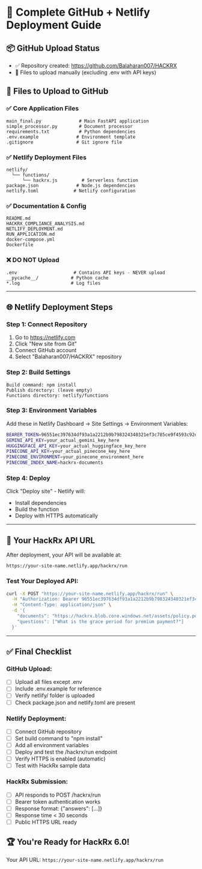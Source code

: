 # 🚀 Complete GitHub + Netlify Deployment Guide

## 📦 **GitHub Upload Status**

- ✅ Repository created: https://github.com/Balaharan007/HACKRX
- 🔄 Files to upload manually (excluding .env with API keys)

## 📂 **Files to Upload to GitHub**

### ✅ **Core Application Files**

```
main_final.py              # Main FastAPI application
simple_processor.py        # Document processor
requirements.txt           # Python dependencies
.env.example              # Environment template
.gitignore                # Git ignore file
```

### ✅ **Netlify Deployment Files**

```
netlify/
  └── functions/
      └── hackrx.js         # Serverless function
package.json              # Node.js dependencies
netlify.toml             # Netlify configuration
```

### ✅ **Documentation & Config**

```
README.md
HACKRX_COMPLIANCE_ANALYSIS.md
NETLIFY_DEPLOYMENT.md
RUN_APPLICATION.md
docker-compose.yml
Dockerfile
```

### ❌ **DO NOT Upload**

```
.env                     # Contains API keys - NEVER upload
__pycache__/            # Python cache
*.log                   # Log files
```

---

## 🌐 **Netlify Deployment Steps**

### Step 1: Connect Repository

1. Go to https://netlify.com
2. Click "New site from Git"
3. Connect GitHub account
4. Select "Balaharan007/HACKRX" repository

### Step 2: Build Settings

```
Build command: npm install
Publish directory: (leave empty)
Functions directory: netlify/functions
```

### Step 3: Environment Variables

Add these in Netlify Dashboard → Site Settings → Environment Variables:

```bash
BEARER_TOKEN=96551ec397634df93a1a2212b9b798324340321ef3c785ce9f4593c92d8f1544
GEMINI_API_KEY=your_actual_gemini_key_here
HUGGINGFACE_API_KEY=your_actual_huggingface_key_here
PINECONE_API_KEY=your_actual_pinecone_key_here
PINECONE_ENVIRONMENT=your_pinecone_environment_here
PINECONE_INDEX_NAME=hackrx-documents
```

### Step 4: Deploy

Click "Deploy site" - Netlify will:

- Install dependencies
- Build the function
- Deploy with HTTPS automatically

---

## 🎯 **Your HackRx API URL**

After deployment, your API will be available at:

```
https://your-site-name.netlify.app/hackrx/run
```

### Test Your Deployed API:

```bash
curl -X POST "https://your-site-name.netlify.app/hackrx/run" \
  -H "Authorization: Bearer 96551ec397634df93a1a2212b9b798324340321ef3c785ce9f4593c92d8f1544" \
  -H "Content-Type: application/json" \
  -d '{
    "documents": "https://hackrx.blob.core.windows.net/assets/policy.pdf?sv=2023-01-03&st=2025-07-04T09%3A11%3A24Z&se=2027-07-05T09%3A11%3A00Z&sr=b&sp=r&sig=N4a9OU0w0QXO6AOIBiu4bpl7AXvEZogeT%2FjUHNO7HzQ%3D",
    "questions": ["What is the grace period for premium payment?"]
  }'
```

---

## ✅ **Final Checklist**

### GitHub Upload:

- [ ] Upload all files except .env
- [ ] Include .env.example for reference
- [ ] Verify netlify/ folder is uploaded
- [ ] Check package.json and netlify.toml are present

### Netlify Deployment:

- [ ] Connect GitHub repository
- [ ] Set build command to "npm install"
- [ ] Add all environment variables
- [ ] Deploy and test the /hackrx/run endpoint
- [ ] Verify HTTPS is enabled (automatic)
- [ ] Test with HackRx sample data

### HackRx Submission:

- [ ] API responds to POST /hackrx/run
- [ ] Bearer token authentication works
- [ ] Response format: {"answers": [...]}
- [ ] Response time < 30 seconds
- [ ] Public HTTPS URL ready

## 🏆 **You're Ready for HackRx 6.0!**

Your API URL: `https://your-site-name.netlify.app/hackrx/run`
